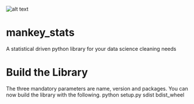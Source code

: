 ![alt text](https://www.pngfind.com/pngs/m/607-6079786_056-mankey-mankey-pokemon-hd-png-download.png)

# mankey_stats
A statistical driven python library for your data science cleaning needs


# Build the Library
The three mandatory parameters are name, version and packages. You can now build the library with the following.
python setup.py sdist bdist_wheel



